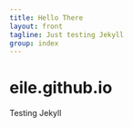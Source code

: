```yaml
---
title: Hello There
layout: front
tagline: Just testing Jekyll
group: index
---
```


# eile.github.io
Testing Jekyll
